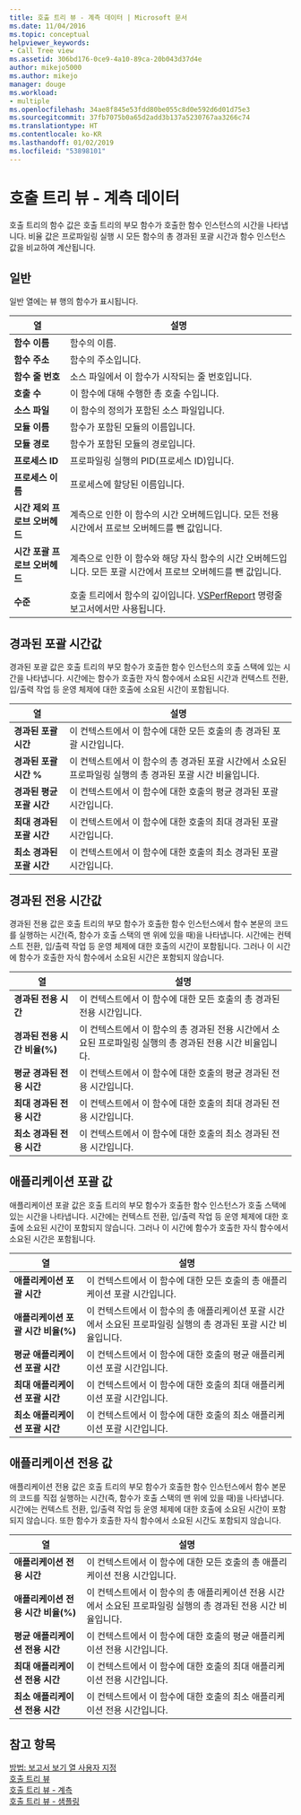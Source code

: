 ```yaml
---
title: 호출 트리 뷰 - 계측 데이터 | Microsoft 문서
ms.date: 11/04/2016
ms.topic: conceptual
helpviewer_keywords:
- Call Tree view
ms.assetid: 306bd176-0ce9-4a10-89ca-20b043d37d4e
author: mikejo5000
ms.author: mikejo
manager: douge
ms.workload:
- multiple
ms.openlocfilehash: 34ae8f845e53fdd80be055c8d0e592d6d01d75e3
ms.sourcegitcommit: 37fb7075b0a65d2add3b137a5230767aa3266c74
ms.translationtype: HT
ms.contentlocale: ko-KR
ms.lasthandoff: 01/02/2019
ms.locfileid: "53898101"
---
```

# <a name="call-tree-view---instrumentation-data"></a>호출 트리 뷰 - 계측 데이터
호출 트리의 함수 값은 호출 트리의 부모 함수가 호출한 함수 인스턴스의 시간을 나타냅니다. 비율 값은 프로파일링 실행 시 모든 함수의 총 경과된 포괄 시간과 함수 인스턴스 값을 비교하여 계산됩니다.  
  
## <a name="general"></a>일반  
 일반 열에는 뷰 행의 함수가 표시됩니다.  
  
|열|설명|  
|------------|-----------------|  
|**함수 이름**|함수의 이름.|  
|**함수 주소**|함수의 주소입니다.|  
|**함수 줄 번호**|소스 파일에서 이 함수가 시작되는 줄 번호입니다.|  
|**호출 수**|이 함수에 대해 수행한 총 호출 수입니다.|  
|**소스 파일**|이 함수의 정의가 포함된 소스 파일입니다.|  
|**모듈 이름**|함수가 포함된 모듈의 이름입니다.|  
|**모듈 경로**|함수가 포함된 모듈의 경로입니다.|  
|**프로세스 ID**|프로파일링 실행의 PID(프로세스 ID)입니다.|  
|**프로세스 이름**|프로세스에 할당된 이름입니다.|  
|**시간 제외 프로브 오버헤드**|계측으로 인한 이 함수의 시간 오버헤드입니다. 모든 전용 시간에서 프로브 오버헤드를 뺀 값입니다.|  
|**시간 포괄 프로브 오버헤드**|계측으로 인한 이 함수와 해당 자식 함수의 시간 오버헤드입니다. 모든 포괄 시간에서 프로브 오버헤드를 뺀 값입니다.|  
|**수준**|호출 트리에서 함수의 깊이입니다. [VSPerfReport](../profiling/vsperfreport.md) 명령줄 보고서에서만 사용됩니다.|  
  
## <a name="elapsed-inclusive-values"></a>경과된 포괄 시간값  
 경과된 포괄 값은 호출 트리의 부모 함수가 호출한 함수 인스턴스의 호출 스택에 있는 시간을 나타냅니다. 시간에는 함수가 호출한 자식 함수에서 소요된 시간과 컨텍스트 전환, 입/출력 작업 등 운영 체제에 대한 호출에 소요된 시간이 포함됩니다.  
  
|열|설명|  
|------------|-----------------|  
|**경과된 포괄 시간**|이 컨텍스트에서 이 함수에 대한 모든 호출의 총 경과된 포괄 시간입니다.|  
|**경과된 포괄 시간 %**|이 컨텍스트에서 이 함수의 총 경과된 포괄 시간에서 소요된 프로파일링 실행의 총 경과된 포괄 시간 비율입니다.|  
|**경과된 평균 포괄 시간**|이 컨텍스트에서 이 함수에 대한 호출의 평균 경과된 포괄 시간입니다.|  
|**최대 경과된 포괄 시간**|이 컨텍스트에서 이 함수에 대한 호출의 최대 경과된 포괄 시간입니다.|  
|**최소 경과된 포괄 시간**|이 컨텍스트에서 이 함수에 대한 호출의 최소 경과된 포괄 시간입니다.|  
  
## <a name="elapsed-exclusive-values"></a>경과된 전용 시간값  
 경과된 전용 값은 호출 트리의 부모 함수가 호출한 함수 인스턴스에서 함수 본문의 코드를 실행하는 시간(즉, 함수가 호출 스택의 맨 위에 있을 때)을 나타냅니다. 시간에는 컨텍스트 전환, 입/출력 작업 등 운영 체제에 대한 호출의 시간이 포함됩니다. 그러나 이 시간에 함수가 호출한 자식 함수에서 소요된 시간은 포함되지 않습니다.  
  
|열|설명|  
|------------|-----------------|  
|**경과된 전용 시간**|이 컨텍스트에서 이 함수에 대한 모든 호출의 총 경과된 전용 시간입니다.|  
|**경과된 전용 시간 비율(%)**|이 컨텍스트에서 이 함수의 총 경과된 전용 시간에서 소요된 프로파일링 실행의 총 경과된 전용 시간 비율입니다.|  
|**평균 경과된 전용 시간**|이 컨텍스트에서 이 함수에 대한 호출의 평균 경과된 전용 시간입니다.|  
|**최대 경과된 전용 시간**|이 컨텍스트에서 이 함수에 대한 호출의 최대 경과된 전용 시간입니다.|  
|**최소 경과된 전용 시간**|이 컨텍스트에서 이 함수에 대한 호출의 최소 경과된 전용 시간입니다.|  
  
## <a name="application-inclusive-values"></a>애플리케이션 포괄 값  
 애플리케이션 포괄 값은 호출 트리의 부모 함수가 호출한 함수 인스턴스가 호출 스택에 있는 시간을 나타냅니다. 시간에는 컨텍스트 전환, 입/출력 작업 등 운영 체제에 대한 호출에 소요된 시간이 포함되지 않습니다. 그러나 이 시간에 함수가 호출한 자식 함수에서 소요된 시간은 포함됩니다.  
  
|열|설명|  
|------------|-----------------|  
|**애플리케이션 포괄 시간**|이 컨텍스트에서 이 함수에 대한 모든 호출의 총 애플리케이션 포괄 시간입니다.|  
|**애플리케이션 포괄 시간 비율(%)**|이 컨텍스트에서 이 함수의 총 애플리케이션 포괄 시간에서 소요된 프로파일링 실행의 총 경과된 포괄 시간 비율입니다.|  
|**평균 애플리케이션 포괄 시간**|이 컨텍스트에서 이 함수에 대한 호출의 평균 애플리케이션 포괄 시간입니다.|  
|**최대 애플리케이션 포괄 시간**|이 컨텍스트에서 이 함수에 대한 호출의 최대 애플리케이션 포괄 시간입니다.|  
|**최소 애플리케이션 포괄 시간**|이 컨텍스트에서 이 함수에 대한 호출의 최소 애플리케이션 포괄 시간입니다.|  
  
## <a name="application-exclusive-values"></a>애플리케이션 전용 값  
 애플리케이션 전용 값은 호출 트리의 부모 함수가 호출한 함수 인스턴스에서 함수 본문의 코드를 직접 실행하는 시간(즉, 함수가 호출 스택의 맨 위에 있을 때)을 나타냅니다. 시간에는 컨텍스트 전환, 입/출력 작업 등 운영 체제에 대한 호출에 소요된 시간이 포함되지 않습니다. 또한 함수가 호출한 자식 함수에서 소요된 시간도 포함되지 않습니다.  
  
|열|설명|  
|------------|-----------------|  
|**애플리케이션 전용 시간**|이 컨텍스트에서 이 함수에 대한 모든 호출의 총 애플리케이션 전용 시간입니다.|  
|**애플리케이션 전용 시간 비율(%)**|이 컨텍스트에서 이 함수의 총 애플리케이션 전용 시간에서 소요된 프로파일링 실행의 총 경과된 전용 시간 비율입니다.|  
|**평균 애플리케이션 전용 시간**|이 컨텍스트에서 이 함수에 대한 호출의 평균 애플리케이션 전용 시간입니다.|  
|**최대 애플리케이션 전용 시간**|이 컨텍스트에서 이 함수에 대한 호출의 최대 애플리케이션 전용 시간입니다.|  
|**최소 애플리케이션 전용 시간**|이 컨텍스트에서 이 함수에 대한 호출의 최소 애플리케이션 전용 시간입니다.|  
  
## <a name="see-also"></a>참고 항목  
 [방법: 보고서 보기 열 사용자 지정](../profiling/how-to-customize-report-view-columns.md)   
 [호출 트리 뷰](../profiling/call-tree-view-sampling-data.md)   
 [호출 트리 뷰 - 계측](../profiling/call-tree-view-dotnet-memory-instrumentation-data.md)   
 [호출 트리 뷰 - 샘플링](../profiling/call-tree-view-dotnet-memory-sampling-data.md)